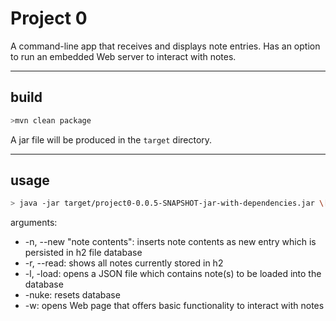 # Project 0

A command-line app that receives and displays note entries.
Has an option to run an embedded Web server to interact with notes.

---

## build

```bash
>mvn clean package
```

A jar file will be produced in the `target` directory.

---

## usage

```bash
> java -jar target/project0-0.0.5-SNAPSHOT-jar-with-dependencies.jar \[arguments\]
```

arguments:

- -n, --new "note contents": inserts note contents as new entry which is persisted in h2 file database
- -r, --read: shows all notes currently stored in h2
- -l, -load: opens a JSON file which contains note(s) to be loaded into the database
- -nuke: resets database
- -w: opens Web page that offers basic functionality to interact with notes
